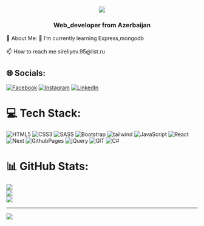 <h1 align="center">
    <img src="https://readme-typing-svg.herokuapp.com/?font=Righteous&size=35&center=true&vCenter=true&width=500&height=70&duration=4000&lines=Hi+There!+👋;+I'm+Tharlan+Shiraliyev!;" />
</h1>
<h3 align="center">Web_developer from Azerbaijan</h3>
💫 About Me:
🌱 I’m currently learning Express,mongodb<br><br>
📫 How to reach me sireliyev.95@list.ru

## 🌐 Socials:
[![Facebook](https://img.shields.io/badge/Facebook-%231877F2.svg?logo=Facebook&logoColor=white)](https://facebook.com/profile.php?id=100007120247542) [![Instagram](https://img.shields.io/badge/Instagram-%23E4405F.svg?logo=Instagram&logoColor=white)](https://instagram.com/tarlan.t1/) [![LinkedIn](https://img.shields.io/badge/LinkedIn-%230077B5.svg?logo=linkedin&logoColor=white)](https://linkedin.com/in/terlan-sireliyev-820a44258/) 

# 💻 Tech Stack:
 ![HTML5](https://img.shields.io/badge/html5-%23E34F26.svg?style=for-the-badge&logo=html5&logoColor=white) ![CSS3](https://img.shields.io/badge/css3-%231572B6.svg?style=for-the-badge&logo=css3&logoColor=white) ![SASS](https://img.shields.io/badge/SASS-hotpink.svg?style=for-the-badge&logo=SASS&logoColor=white) ![Bootstrap](https://img.shields.io/badge/bootstrap-%238511FA.svg?style=for-the-badge&logo=bootstrap&logoColor=white) ![tailwind](https://img.shields.io/badge/tailwind-%238511FA.svg?style=for-the-badge&logo=tailwind&logoColor=white)    ![JavaScript](https://img.shields.io/badge/javascript-%23323330.svg?style=for-the-badge&logo=javascript&logoColor=%23F7DF1E) ![React](https://img.shields.io/badge/react-%2320232a.svg?style=for-the-badge&logo=react&logoColor=%2361DAFB)  ![Next](https://img.shields.io/badge/next-%23323330.svg?style=for-the-badge&logo=next&logoColor=%23F7DF1E)  ![GithubPages](https://img.shields.io/badge/github%20pages-121013?style=for-the-badge&logo=github&logoColor=white)  ![jQuery](https://img.shields.io/badge/jquery-%230769AD.svg?style=for-the-badge&logo=jquery&logoColor=white)   ![GIT](https://img.shields.io/badge/Git-fc6d26?style=for-the-badge&logo=git&logoColor=white) ![C#](https://img.shields.io/badge/c%23-%23239120.svg?style=for-the-badge&logo=c-sharp&logoColor=white) 
# 📊 GitHub Stats:
![](https://github-readme-stats.vercel.app/api?username=terlan-sireliyev&theme=dark&hide_border=false&include_all_commits=false&count_private=true)<br/>
![](https://github-readme-streak-stats.herokuapp.com/?user=terlan-sireliyev&theme=dark&hide_border=false)<br/>
![](https://github-readme-stats.vercel.app/api/top-langs/?username=terlan-sireliyev&theme=dark&hide_border=false&include_all_commits=false&count_private=true&layout=compact)

---
[![](https://visitcount.itsvg.in/api?id=nijatS&icon=0&color=0)](https://visitcount.itsvg.in)

<!-- Proudly created with GPRM ( https://gprm.itsvg.in ) -->
